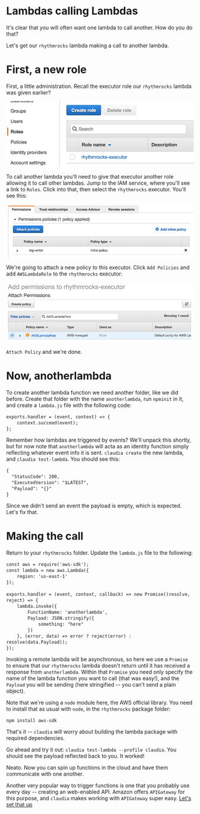 # Lambdas calling Lambdas

It's clear that you will often want one lambda to call another. How do you do that?

Let's get our `rhythmrocks` lambda making a call to another lambda.

# First, a new role

First, a little administration. Recall the executor role our `rhythmrocks` lambda was given earlier? 

![executor role](./images/dashboard_executor.png)

To call another lambda you'll need to give that executor another role allowing it to call other lambdas. Jump to the IAM service, where you'll see a link to `Roles`. Click into that, then select the `rhythmrocks` executor. You'll see this:

![role permissions](./images/role_permissions.png)

We're going to attach a new policy to this executor. Click `Add Policies` and add `AWSLambdaRole` to the `rhythmrocks` executor:

![attach lambda policy](./images/attach_role_policy.png)

`Attach Policy` and we're done.

# Now, anotherlambda

To create another lambda function we need another folder, like we did before. Create that folder with the name `anotherlambda`, run `npminit` in it, and create a `lambda.js` file with the following code:

```
exports.handler = (event, context) => {
	context.succeed(event);
};
```

Remember how lambdas are triggered by events? We'll unpack this shortly, but for now note that `anotherlambda` will acta as an identity function simply reflecting whatever event info it is sent. `claudia create` the new lambda, and `claudia test-lambda`. You should see this:

```
{
  "StatusCode": 200,
  "ExecutedVersion": "$LATEST",
  "Payload": "{}"
}
```

Since we didn't send an event the payload is empty, which is expected. Let's fix that.

# Making the call

Return to your `rhythmrocks` folder. Update the `lambda.js` file to the following:

```
const aws = require('aws-sdk');
const lambda = new aws.Lambda({
    region: 'us-east-1'
});

exports.handler = (event, context, callback) => new Promise((resolve, reject) => {
    lambda.invoke({
        FunctionName: 'anotherlambda',
        Payload: JSON.stringify({
            something: "here"
        })
    }, (error, data) => error ? reject(error) : resolve(data.Payload));
});
```

Invoking a remote lambda will be asynchronous, so here we use a `Promise` to ensure that our `rhythmrocks` lambda doesn't return until it has received a response from `anotherlambda`. Within that `Promise` you need only specify the name of the lambda function you want to call (that was easy!), and the `Payload` you will be sending (here stringified -- you can't send a plain object).

Note that we're using a `node` module here, the AWS official library. You need to install that as usual with `node`, in the `rhythmrocks` package folder:

```
npm install aws-sdk
```

That's it -- `claudia` will worry about building the lambda package with required dependencies.

Go ahead and try it out: `claudia test-lambda --profile claudia`. You should see the payload reflected back to you. It worked!

Neato. Now you can spin up functions in the cloud and have them communicate with one another. 

Another very popular way to trigger functions is one that you probably use every day -- creating an web-enabled API. Amazon offers `APIGateway` for this purpose, and `claudia` makes working with `APIGateway` super easy. [Let's set that up](./api_gateway.md)



